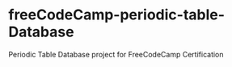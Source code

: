 # freeCodeCamp-periodic-table-Database
Periodic Table Database project for FreeCodeCamp Certification
